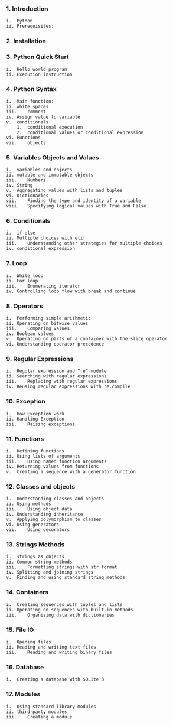 ### 1.	Introduction
	i.	Python
	ii.	Prerequisites:
### 2.	Installation
### 3.	Python Quick Start
	i.	Hello world program
	ii.	Execution instruction
### 4.	Python Syntax
	i.	Main function:
	ii.	white spaces
	iii.	comment
	iv.	Assign value to variable
	v.	conditionals
		1.	conditional execution
		2.	conditional values or conditional expression
	vi.	Functions
	vii.	objects
### 5.	Variables Objects and Values
	i.	variables and objects
	ii.	mutable and immutable objects
	iii.	Numbers
	iv.	String
	v.	Aggregating values with lists and tuples	
	vi.	Dictionaries	
	vii.	Finding the type and identity of a variable	
	viii.	Specifying logical values with True and False	
### 6.	Conditionals	
	i.	if else	
	ii.	Multiple choices with elif	
	iii.	Understanding other strategies for multiple choices	
	iv.	conditional expression	
### 7.	Loop	
	i.	While loop	
	ii.	For loop	
	iii.	Enumerating iterator	
	iv.	Controlling loop flow with break and continue	
### 8.	Operators	
	i.	Performing simple arithmetic	
	ii.	Operating on bitwise values	
	iii.	Comparing values	
	iv.	Boolean values	
	v.	Operating on parts of a container with the slice operator	
	vi.	Understanding operator precedence	
### 9.	Regular Expressions	
	i.	Regular expression and “re” module	
	ii.	Searching with regular expressions	
	iii.	Replacing with regular expressions	
	iv.	Reusing regular expressions with re.compile	
### 10.	Exception	
	i.	How Exception work	
	ii.	Handling Exception	
	iii.	Raising exceptions	
### 11.	Functions	
	i.	Defining functions	
	ii.	Using lists of arguments	
	iii.	Using named function arguments	
	iv.	Returning values from functions	
	v.	Creating a sequence with a generator function	
### 12.	Classes and objects	
	i.	Understanding classes and objects	
	ii.	Using methods	
	iii.	Using object data	
	iv.	Understanding inheritance	
	v.	Applying polymorphism to classes	
	vi.	Using generators	
	vii.	Using decorators	
### 13.	Strings Methods	
	i.	strings as objects	
	ii.	Common string methods	
	iii.	Formatting strings with str.format	
	iv.	Splitting and joining strings	
	v.	Finding and using standard string methods	
### 14.	Containers	
	i.	Creating sequences with tuples and lists	
	ii.	Operating on sequences with built-in methods	
	iii.	Organizing data with dictionaries	
### 15.	File IO	
	i.	Opening files	
	ii.	Reading and writing text files	
	iii.	Reading and writing binary files	
### 16.	Database	
	i.	Creating a database with SQLite 3	
### 17.	Modules	
	i.	Using standard library modules	
	ii.	third-party modules	
	iii.	Creating a module	
